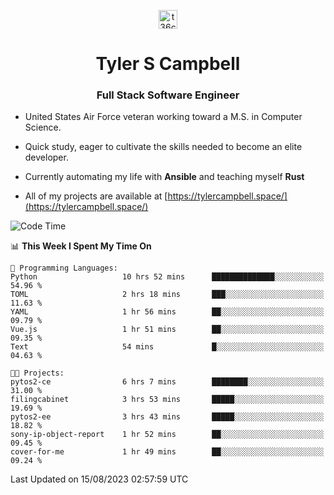 <p align="center">
<a href="https://www.linkedin.com/in/t36campbell" target="blank"><img align="center" src="https://ik.imagekit.io/t36campbell/Portfolio/linkedin.png.original_m8bbGgPh6.png" alt="t36campbell" height="30" width="30" /></a>
</p>
<h1 align="center">Tyler S Campbell</h1>
<h3 align="center">Full Stack Software Engineer</h3>

* United States Air Force veteran working toward a M.S. in Computer Science.

* Quick study, eager to cultivate the skills needed to become an elite developer.

* Currently automating my life with **Ansible** and teaching myself **Rust**

* All of my projects are available at [https://tylercampbell.space/](https://tylercampbell.space/)

<!--START_SECTION:waka-->
![Code Time](http://img.shields.io/badge/Code%20Time-2%2C697%20hrs%2033%20mins-blue)

📊 **This Week I Spent My Time On** 

```text
💬 Programming Languages: 
Python                   10 hrs 52 mins      ██████████████░░░░░░░░░░░   54.96 % 
TOML                     2 hrs 18 mins       ███░░░░░░░░░░░░░░░░░░░░░░   11.63 % 
YAML                     1 hr 56 mins        ██░░░░░░░░░░░░░░░░░░░░░░░   09.79 % 
Vue.js                   1 hr 51 mins        ██░░░░░░░░░░░░░░░░░░░░░░░   09.35 % 
Text                     54 mins             █░░░░░░░░░░░░░░░░░░░░░░░░   04.63 % 

🐱‍💻 Projects: 
pytos2-ce                6 hrs 7 mins        ████████░░░░░░░░░░░░░░░░░   31.00 % 
filingcabinet            3 hrs 53 mins       █████░░░░░░░░░░░░░░░░░░░░   19.69 % 
pytos2-ee                3 hrs 43 mins       █████░░░░░░░░░░░░░░░░░░░░   18.82 % 
sony-ip-object-report    1 hr 52 mins        ██░░░░░░░░░░░░░░░░░░░░░░░   09.45 % 
cover-for-me             1 hr 49 mins        ██░░░░░░░░░░░░░░░░░░░░░░░   09.24 % 
```


 Last Updated on 15/08/2023 02:57:59 UTC
<!--END_SECTION:waka-->
